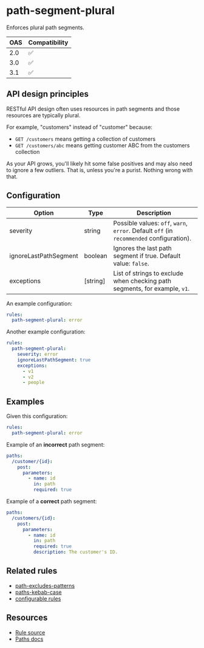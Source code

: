 # path-segment-plural

Enforces plural path segments.

|OAS|Compatibility|
|---|---|
|2.0|✅|
|3.0|✅|
|3.1|✅|


## API design principles

RESTful API design often uses resources in path segments and those resources are typically plural.

For example, "customers" instead of "customer" because:

- `GET /customers` means getting a collection of customers
- `GET /customers/abc` means getting customer ABC from the customers collection

As your API grows, you'll likely hit some false positives and may also need to ignore a few outliers.
That is, unless you're a purist.
Nothing wrong with that.

## Configuration


|Option|Type|Description|
|---|---|---|
|severity|string|Possible values: `off`, `warn`, `error`. Default `off` (in `recommended` configuration). |
|ignoreLastPathSegment|boolean|Ignores the last path segment if true. Default value: `false`.|
|exceptions|[string]|List of strings to exclude when checking path segments, for example, `v1`.|

An example configuration:

```yaml
rules:
  path-segment-plural: error
```

Another example configuration:

```yaml
rules:
  path-segment-plural:
    severity: error
    ignoreLastPathSegment: true
    exceptions:
      - v1
      - v2
      - people
```

## Examples

Given this configuration:

```yaml
rules:
  path-segment-plural: error
```

Example of an **incorrect** path segment:

```yaml
paths:
  /customer/{id}:
    post:
      parameters:
        - name: id
          in: path
          required: true
```

Example of a **correct** path segment:

```yaml
paths:
  /customers/{id}:
    post:
      parameters:
        - name: id
          in: path
          required: true
          description: The customer's ID.
```

## Related rules

- [path-excludes-patterns](./path-excludes-patterns.md)
- [paths-kebab-case](./paths-kebab-case.md)
- [configurable rules](./configurable-rules.md)

## Resources

- [Rule source](https://github.com/Redocly/redocly-cli/blob/main/packages/core/src/rules/common/path-segment-plural.ts)
- [Paths docs](https://redocly.com/docs/openapi-visual-reference/paths/)
